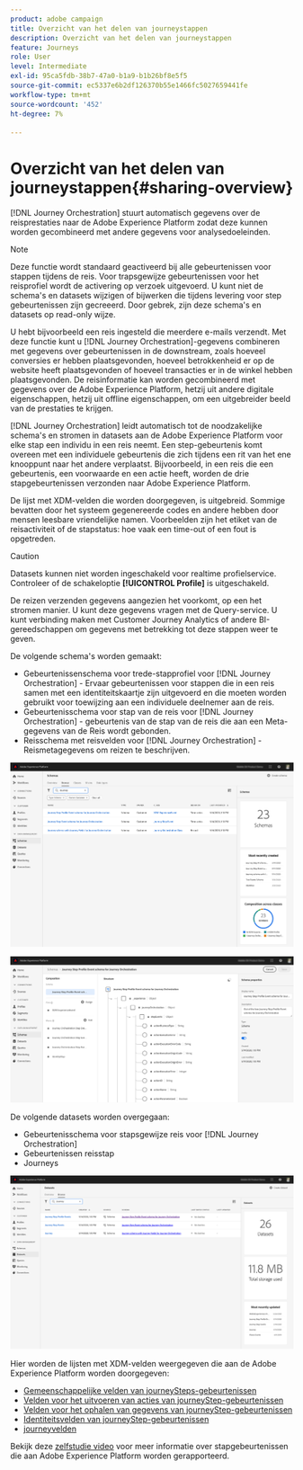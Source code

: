 ```yaml
---
product: adobe campaign
title: Overzicht van het delen van journeystappen
description: Overzicht van het delen van journeystappen
feature: Journeys
role: User
level: Intermediate
exl-id: 95ca5fdb-38b7-47a0-b1a9-b1b26bf8e5f5
source-git-commit: ec5337e6b2df126370b55e1466fc5027659441fe
workflow-type: tm+mt
source-wordcount: '452'
ht-degree: 7%

---
```


# Overzicht van het delen van journeystappen{#sharing-overview}

[!DNL Journey Orchestration] stuurt automatisch gegevens over de reisprestaties naar de Adobe Experience Platform zodat deze kunnen worden gecombineerd met andere gegevens voor analysedoeleinden.

>[!NOTE]
>
>Deze functie wordt standaard geactiveerd bij alle gebeurtenissen voor stappen tijdens de reis. Voor trapsgewijze gebeurtenissen voor het reisprofiel wordt de activering op verzoek uitgevoerd. U kunt niet de schema&#39;s en datasets wijzigen of bijwerken die tijdens levering voor step gebeurtenissen zijn gecreeerd. Door gebrek, zijn deze schema&#39;s en datasets op read-only wijze.

U hebt bijvoorbeeld een reis ingesteld die meerdere e-mails verzendt. Met deze functie kunt u [!DNL Journey Orchestration]-gegevens combineren met gegevens over gebeurtenissen in de downstream, zoals hoeveel conversies er hebben plaatsgevonden, hoeveel betrokkenheid er op de website heeft plaatsgevonden of hoeveel transacties er in de winkel hebben plaatsgevonden. De reisinformatie kan worden gecombineerd met gegevens over de Adobe Experience Platform, hetzij uit andere digitale eigenschappen, hetzij uit offline eigenschappen, om een uitgebreider beeld van de prestaties te krijgen.

[!DNL Journey Orchestration] leidt automatisch tot de noodzakelijke schema&#39;s en stromen in datasets aan de Adobe Experience Platform voor elke stap een individu in een reis neemt. Een step-gebeurtenis komt overeen met een individuele gebeurtenis die zich tijdens een rit van het ene knooppunt naar het andere verplaatst. Bijvoorbeeld, in een reis die een gebeurtenis, een voorwaarde en een actie heeft, worden de drie stapgebeurtenissen verzonden naar Adobe Experience Platform.

De lijst met XDM-velden die worden doorgegeven, is uitgebreid. Sommige bevatten door het systeem gegenereerde codes en andere hebben door mensen leesbare vriendelijke namen. Voorbeelden zijn het etiket van de reisactiviteit of de stapstatus: hoe vaak een time-out of een fout is opgetreden.

>[!CAUTION]
>
>Datasets kunnen niet worden ingeschakeld voor realtime profielservice. Controleer of de schakeloptie **[!UICONTROL Profile]** is uitgeschakeld.

De reizen verzenden gegevens aangezien het voorkomt, op een het stromen manier. U kunt deze gegevens vragen met de Query-service. U kunt verbinding maken met Customer Journey Analytics of andere BI-gereedschappen om gegevens met betrekking tot deze stappen weer te geven.

De volgende schema&#39;s worden gemaakt:

* Gebeurtenissenschema voor trede-stapprofiel voor [!DNL Journey Orchestration] - Ervaar gebeurtenissen voor stappen die in een reis samen met een identiteitskaartje zijn uitgevoerd en die moeten worden gebruikt voor toewijzing aan een individuele deelnemer aan de reis.
* Gebeurtenisschema voor stap van de reis voor [!DNL Journey Orchestration] - gebeurtenis van de stap van de reis die aan een Meta-gegevens van de Reis wordt gebonden.
* Reisschema met reisvelden voor [!DNL Journey Orchestration] - Reismetagegevens om reizen te beschrijven.

![](../assets/sharing1.png)

![](../assets/sharing2.png)

De volgende datasets worden overgegaan:

* Gebeurtenisschema voor stapsgewijze reis voor [!DNL Journey Orchestration]
* Gebeurtenissen reisstap
* Journeys

![](../assets/sharing3.png)

Hier worden de lijsten met XDM-velden weergegeven die aan de Adobe Experience Platform worden doorgegeven:

* [Gemeenschappelijke velden van journeySteps-gebeurtenissen](../building-journeys/sharing-common-fields.md)
* [Velden voor het uitvoeren van acties van journeyStep-gebeurtenissen](../building-journeys/sharing-execution-fields.md)
* [Velden voor het ophalen van gegevens van journeyStep-gebeurtenissen](../building-journeys/sharing-fetch-fields.md)
* [Identiteitsvelden van journeyStep-gebeurtenissen](../building-journeys/sharing-identity-fields.md)
* [journeyvelden](../building-journeys/sharing-journey-fields.md)

Bekijk deze [zelfstudie video](https://experienceleague.adobe.com/docs/journey-orchestration-learn/tutorials/reporting-step-events-to-adobe-experience-platform.html) voor meer informatie over stapgebeurtenissen die aan Adobe Experience Platform worden gerapporteerd.
